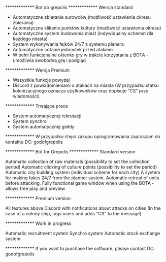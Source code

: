 ************* Bot do grepolis
************* Wersja standard

- Automatyczne zbieranie surowców (możliwość ustawienia okresu zbierania)
- Automatyczne klikanie punktów kultury (możliwość ustawienia okresu)
- Automatyczne system budowania miast (indywidualny schemat dla każdego miasta)
- System wykonywania fejków 24/7 z systemu planera.
- Automatyczne cofanie jednostek przed atakiem.
- W pełni funkcjonalne okienko gry w trakcie korzystania z BOTA - umożliwia swobodną grę i podgląd 


************* Wersja Premium
- Wszystkie funkcje powyżej
- Discord z powiadomieniami o atakach na miasta (W przypadku statku kolonizacyjnego oznacza użytkowników oraz dopisuje “CS” przy wiadomości)


************* Trwające prace

- System automatycznej rekrutacji 
- System synchro 
- System automatycznej giełdy


************* W przypadku chęci zakupu oprogramowania zapraszam do kontaktu DC: godofgrepolis


************* Bot for Grepolis 
************* Standard version

Automatic collection of raw materials (possibility to set the collection period)
Automatic clicking of culture points (possibility to set the period)
Automatic city building system (individual scheme for each city)
A system for making fakes 24/7 from the planner system.
Automatic retreat of units before attacking.
Fully functional game window when using the BOTA - allows free play and preview


************* Premium version

All features above
Discord with notifications about attacks on cities (In the case of a colony ship, tags users and adds "CS" to the message)


************* Work in progress

Automatic recruitment system
Synchro system
Automatic stock exchange system

************* If you want to purchase the software, please contact DC: godofgrepolis
